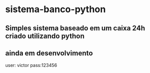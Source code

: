 # sistema-banco-python
Simples sistema baseado em um caixa 24h criado utilizando python
-
ainda em desenvolvimento
-
user: victor    pass:123456

